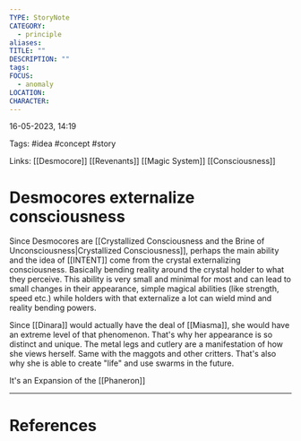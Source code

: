 ```yaml
---
TYPE: StoryNote
CATEGORY:
  - principle
aliases: 
TITLE: ""
DESCRIPTION: ""
tags: 
FOCUS:
  - anomaly
LOCATION: 
CHARACTER:
---
```

16-05-2023, 14:19

Tags: #idea #concept #story 

Links: [[Desmocore]] [[Revenants]] [[Magic System]] [[Consciousness]]

# Desmocores externalize consciousness


Since Desmocores are [[Crystallized Consciousness and the Brine of Unconsciousness|Crystallized Consciousness]], perhaps the main ability and the idea of [[INTENT]] come from the crystal externalizing consciousness. Basically bending reality around the crystal holder to what they perceive. This ability is very small and minimal for most and can lead to small changes in their appearance, simple magical abilities (like strength, speed etc.) while holders with that externalize a lot can wield mind and reality bending powers.

Since [[Dinara]] would actually have the deal of [[Miasma]], she would have an extreme level of that phenomenon. That's why her appearance is so distinct and unique. The metal legs and cutlery are a manifestation of how she views herself. Same with the maggots and other critters. That's also why she is able to create "life" and use swarms in the future.


It's an Expansion of the [[Phaneron]]

---
# References